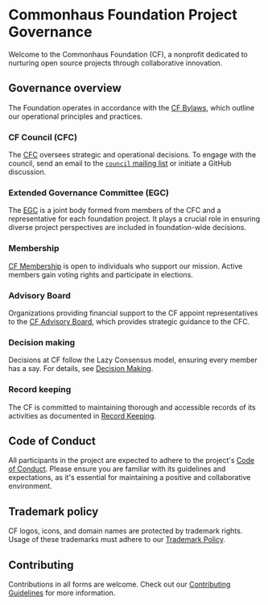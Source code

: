 # Commonhaus Foundation Project Governance

Welcome to the Commonhaus Foundation (CF), a nonprofit dedicated to nurturing open source projects through collaborative innovation.

## Governance overview

The Foundation operates in accordance with the [CF Bylaws][bylaws], which outline our operational principles and practices.

### CF Council (CFC)

The  [CFC][] oversees strategic and operational decisions. To engage with the council, send an email to the [`council` mailing list][CONTACTS.yaml] or initiate a GitHub discussion.

### Extended Governance Committee (EGC)

The [EGC][] is a joint body formed from members of the CFC and a representative for each foundation project. It plays a crucial role in ensuring diverse project perspectives are included in foundation-wide decisions.

### Membership

[CF Membership][membership] is open to individuals who support our mission. Active members gain voting rights and participate in elections.

### Advisory Board

Organizations providing financial support to the CF appoint representatives to the [CF Advisory Board][cfab], which provides strategic guidance to the CFC.

### Decision making

Decisions at CF follow the Lazy Consensus model, ensuring every member has a say. For details, see [Decision Making][cf-decision-making].

### Record keeping

The CF is committed to maintaining thorough and accessible records of its activities as documented in [Record Keeping][records].

## Code of Conduct

All participants in the project are expected to adhere to the project's [Code of Conduct][coc]. Please ensure you are familiar with its guidelines and expectations, as it's essential for maintaining a positive and collaborative environment.

## Trademark policy

CF logos, icons, and domain names are protected by trademark rights. Usage of these trademarks must adhere to our [Trademark Policy][].

## Contributing

Contributions in all forms are welcome. Check out our [Contributing Guidelines][contrib] for more information.

[Trademark Policy]: ./policies/trademark-policy.md
[bylaws]: ./bylaws/README.md
[cf-decision-making]: ./bylaws/6-decision-making.md
[cfab]: ./bylaws/5-cf-advisory-board.md
[cfc]: ./bylaws/4-cf-council.md
[egc]: ./bylaws/4-cf-council.md#extended-governance-committee-egc
[coc]: ./policies/code-of-conduct.md
[contrib]: ./CONTRIBUTING.md
[membership]: ./bylaws/3-cf-membership.md
[records]: ./bylaws/7-notice-records.md
[CONTACTS.yaml]: https://github.com/commonhaus/foundation/blob/main/CONTACTS.yaml
